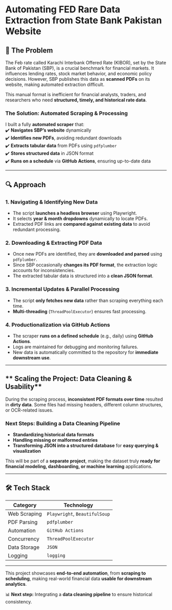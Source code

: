 
# **Automating FED Rare Data Extraction from State Bank Pakistan Website**  

## **📌 The Problem**  

The Feb rate called Karachi Interbank Offered Rate (KIBOR), set by the State Bank of Pakistan (SBP), is a crucial benchmark for financial markets. It influences lending rates, stock market behavior, and economic policy decisions. However, SBP publishes this data as **scanned PDFs** on its website, making automated extraction difficult.  

This manual format is inefficient for financial analysts, traders, and researchers who need **structured, timely, and historical rate data**.  

### **The Solution: Automated Scraping & Processing**  

I built a fully **automated scraper** that:  
✔️ **Navigates SBP’s website** dynamically  
✔️ **Identifies new PDFs**, avoiding redundant downloads  
✔️ **Extracts tabular data** from PDFs using `pdfplumber`  
✔️ **Stores structured data** in JSON format  
✔️ **Runs on a schedule** via **GitHub Actions**, ensuring up-to-date data  

---

## **🔍 Approach**  

### **1. Navigating & Identifying New Data**  

- The script **launches a headless browser** using Playwright.  
- It selects **year & month dropdowns** dynamically to locate PDFs.  
- Extracted PDF links are **compared against existing data** to avoid redundant processing.  

### **2. Downloading & Extracting PDF Data**  

- Once new PDFs are identified, they are **downloaded and parsed** using `pdfplumber`.  
- Since SBP occasionally **changes its PDF format**, the extraction logic accounts for inconsistencies.  
- The extracted tabular data is structured into a **clean JSON format**.  

### **3. Incremental Updates & Parallel Processing**  

- The script **only fetches new data** rather than scraping everything each time.  
- **Multi-threading** (`ThreadPoolExecutor`) ensures fast processing.  

### **4. Productionalization via GitHub Actions**  

- The scraper **runs on a defined schedule** (e.g., daily) using **GitHub Actions**.  
- Logs are maintained for debugging and monitoring failures.  
- New data is automatically committed to the repository for **immediate downstream use**.  

---

## ** Scaling the Project: Data Cleaning & Usability**  

During the scraping process, **inconsistent PDF formats over time** resulted in **dirty data**. Some files had missing headers, different column structures, or OCR-related issues.  

### **Next Steps: Building a Data Cleaning Pipeline**  
- **Standardizing historical data formats**  
- **Handling missing or malformed entries**  
- **Transforming JSON into a structured database** for **easy querying & visualization**  

This will be part of a **separate project**, making the dataset truly **ready for financial modeling, dashboarding, or machine learning** applications.  

---

## **🛠️ Tech Stack**  

| **Category**  | **Technology** |
|--------------|--------------|
| Web Scraping | `Playwright`, `BeautifulSoup` |
| PDF Parsing  | `pdfplumber` |
| Automation   | `GitHub Actions` |
| Concurrency  | `ThreadPoolExecutor` |
| Data Storage | `JSON` |
| Logging      | `logging` |


---

This project showcases **end-to-end automation**, from **scraping to scheduling**, making real-world financial data **usable for downstream analytics**.  

📊 **Next step:** Integrating a **data cleaning pipeline** to ensure historical consistency.  


